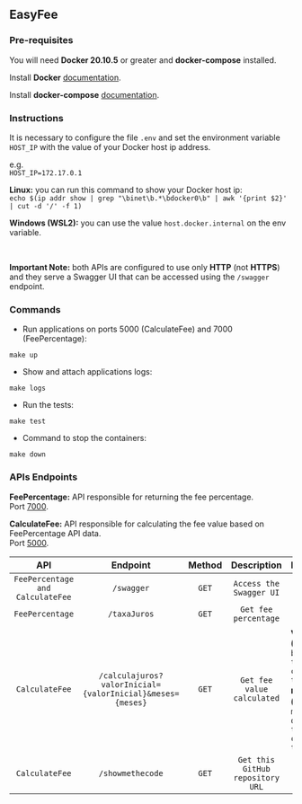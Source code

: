 ## EasyFee

### Pre-requisites

You will need **Docker 20.10.5** or greater and **docker-compose** installed.

Install **Docker** [documentation](https://docs.docker.com/get-docker/).

Install **docker-compose** [documentation](https://docs.docker.com/compose/install/).

### Instructions

It is necessary to configure the file `.env` and set the environment variable `HOST_IP` with the value of your Docker host ip address.

e.g. <br/>
`HOST_IP=172.17.0.1`

**Linux:** you can run this command to show your Docker host ip:<br/>
`echo $(ip addr show | grep "\binet\b.*\bdocker0\b" | awk '{print $2}' | cut -d '/' -f 1)`

**Windows (WSL2):** you can use the value `host.docker.internal` on the env variable.

<br />

**Important Note:** both APIs are configured to use only **HTTP** (not **HTTPS**) and they serve a Swagger UI that can be accessed using the `/swagger` endpoint.

### Commands

- Run applications on ports 5000 (CalculateFee) and 7000 (FeePercentage):
```shell
make up
```

- Show and attach applications logs:
```shell
make logs
```

- Run the tests:
```shell
make test
```

- Command to stop the containers:
```shell
make down
```

### APIs Endpoints

**FeePercentage:** API responsible for returning the fee percentage.<br />
Port [7000](http://localhost:7000/taxajuros).

**CalculateFee:** API responsible for calculating the fee value based on FeePercentage API data.<br />
Port [5000](http://localhost:5000/calculajuros?valorInicial=100&meses=5).

|       API       |                         Endpoint                          | Method |           Description            | Parameters                                                                                                                                |
| :-------------: | :-------------------------------------------------------: | :----: | :------------------------------: | :---------------------------------------------------------------------------------------------------------------------------------------- |
| `FeePercentage and CalculateFee` |                       `/swagger`                        | `GET`  |       `Access the Swagger UI`       |                                                                                                                                           |
| `FeePercentage` |                       `/taxaJuros`                        | `GET`  |       `Get fee percentage`       |                                                                                                                                           |
| `CalculateFee`  | `/calculajuros?valorInicial={valorInicial}&meses={meses}` | `GET`  |    `Get fee value calculated`    | **valorInicial (decimal)**:<br/>`base value to calculate the fee;`<br/> **meses (integer)**:<br/> `months quantity to calculate the fee.` |
| `CalculateFee`  |                     `/showmethecode`                      | `GET`  | `Get this GitHub repository URL` |                                                                                                                                           |
